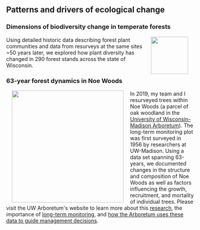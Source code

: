 ## Patterns and drivers of ecological change

### Dimensions of biodiversity change in temperate forests

<img style="padding: 0 15px; float: right;" src="https://jaredjbeck.github.io/content/PEL_logo.png" width="100" align="right">

Using detailed historic data describing forest plant communities and data from resurveys at the same sites ~50 years later, we explored how plant diversity has changed in 290 forest stands across the state of Wisconsin. 

### 63-year forest dynamics in Noe Woods

<img style="padding: 0 15px; float: left;" src="https://jaredjbeck.github.io/images/noeGraph.PNG" width="300" align="left"> In 2019, my team and I resurveyed trees within Noe Woods (a parcel of oak woodland in the [University of Wisconsin-Madison Arboretum](https://arboretum.wisc.edu/)). The long-term monitoring plot was first surveyed in 1956 by researchers at UW-Madison. Using a data set spanning 63-years, we documented changes in the structure and composition of Noe Woods as well as factors influencing the growth, recruitment, and mortality of individual trees. Please visit the UW Arboretum's website to learn more about this [research](https://arboretum.wisc.edu/news/arboretum-news/cheers-to-the-2019-arboretum-research-fellows/), the importance of [long-term monitoring](https://arboretum.wisc.edu/news/arboretum-news/directors-note-may-2020/), and [how the Arboretum uses these data to guide management decisions](https://arboretum.wisc.edu/news/arboretum-news/land-care-report-monitoring-and-restoring-noe-woods/).
